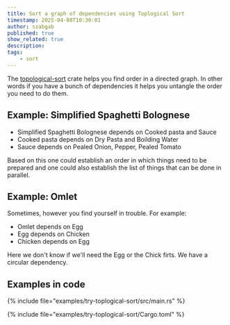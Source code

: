 ```yaml
---
title: Sort a graph of dependencies using Toplogical Sort
timestamp: 2025-04-08T10:30:01
author: szabgab
published: true
show_related: true
description:
tags:
    - sort
---
```


The [topological-sort](https://crates.io/crates/topological-sort) crate helps you find order in a directed graph.
In other words if you have a bunch of dependencies it helps you untangle the order you need to do them.

## Example: Simplified Spaghetti Bolognese

* Simplified Spaghetti Bolognese depends on Cooked pasta and Sauce
* Cooked pasta depends on Dry Pasta and Boilding Water
* Sauce depends on Pealed Onion, Pepper, Pealed Tomato

Based on this one could establish an order in which things need to be prepared and one could also establish the list of things that can be done in parallel.

## Example: Omlet

Sometimes, however you find yourself in trouble. For example:

* Omlet depends on Egg
* Egg depends on Chicken
* Chicken depends on Egg

Here we don't know if we'll need the Egg or the Chick firts. We have a circular dependency.

## Examples in code

{% include file="examples/try-toplogical-sort/src/main.rs" %}


{% include file="examples/try-toplogical-sort/Cargo.toml" %}

